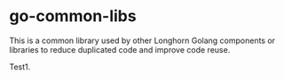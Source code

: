 # go-common-libs

This is a common library used by other Longhorn Golang components or libraries to reduce duplicated code and improve code reuse.

Test1.
